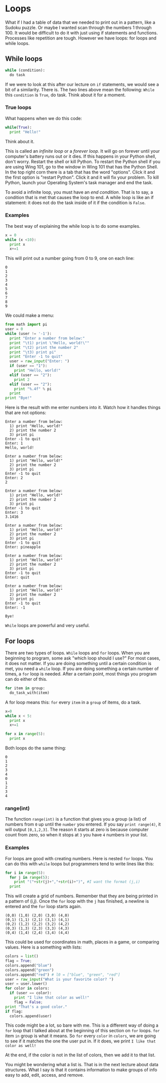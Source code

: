 # Loops

What if I had a table of data that we needed to print out in a pattern, like a Sudoku puzzle. Or maybe I wanted scan through the numbers 1 through 100. It would be difficult to do it with just using if statements and functions. Processes like repetition are tough. However we have loops: for loops and while loops.

## While loops

```py
while (condition):
  do task
```

If we were to look at this after our lecture on `if` statements, we would see a bit of a similarity. There is. The two lines above mean the following: `While` this `condition` is `True`, do task. Think about it for a moment.
### True loops
What happens when we do this code:

```py
while(True):
  print "Hello!"
```

Think about it.

This is called an _infinite loop_ or a *forever loop*. It will go on forever until your computer's battery runs out or it dies. If this happens in your Python shell, don't worry. Restart the shell or kill Python. To restart the Python shell if you are using Wing 101, go to the window in Wing 101 that has the Python Shell. In the top right corn there is a tab that has the word "options". Click it and the first option is "restart Python". Click it and it will fix your problem. To kill Python, launch your Operating System's task manager and end the task.

To avoid a infinite loop, you must have an _end condition_. That is to say, a condition that is met that causes the loop to end. A while loop is like an if statement: it does not do the task inside of it if the condition is `False`.
### Examples
The best way of explaining the while loop is to do some examples.

```py
x = 0
while (x <10):
  print x
  x+=1
```
This will print out a number going from 0 to 9, one on each line:
```
0
1
2
3
4
5
6
7
8
9
```
We could make a menu:
```py
from math import pi
user = 0
while (user != '-1'):
  print "Enter a number from below:"
  print "\t1) print \"Hello, world!\""
  print "\t2) print the number 2"
  print "\t3) print pi"
  print "Enter -1 to quit"
  user = raw_input("Enter: ")
  if (user == "1"):
    print "Hello, world!"
  elif (user == "2"):
    print 2
  elif (user == "2"):
    print "%.4f" % pi
  print
print "Bye!"

```

Here is the result with me enter numbers into it. Watch how it handles things that are not options:

```
Enter a number from below:
  1) print "Hello, world!"
  2) print the number 2
  3) print pi
Enter -1 to quit
Enter: 1
Hello, world!

Enter a number from below:
  1) print "Hello, world!"
  2) print the number 2
  3) print pi
Enter -1 to quit
Enter: 2
2

Enter a number from below:
  1) print "Hello, world!"
  2) print the number 2
  3) print pi
Enter -1 to quit
Enter: 3
3.1416

Enter a number from below:
  1) print "Hello, world!"
  2) print the number 2
  3) print pi
Enter -1 to quit
Enter: pineapple

Enter a number from below:
  1) print "Hello, world!"
  2) print the number 2
  3) print pi
Enter -1 to quit
Enter: quit

Enter a number from below:
  1) print "Hello, world!"
  2) print the number 2
  3) print pi
Enter -1 to quit
Enter: -1

Bye!
```

`While` loops are powerful and very useful.

## For loops

There are two types of loops. `While` loops and `for` loops. When you are beginning to program, some ask "which loop should I use?" For most cases, it does not matter. If you are doing something until a certain condition is met, you need a `while` loop. If you are doing something a certain number of times, a `for` loop is needed. After a certain point, most things you program can do either of this.

```py
for item in group:
  do_task_with(item)
```

A for loop means this: `for` every `item` in a `group` of items, do a task.

```py
x=0
while x < 5:
  print x
  x+=1

for x in range(5):
  print x
```

Both loops do the same thing:

```
0
1
2
3
4
0
1
2
3
4
```

### range(int)

The function `range(int)` is a function that gives you a group (a list) of numbers from `0` up until the `number` you entered. If you say `print range(4)`, it will output `[0,1,2,3]`. The reason it starts at zero is because computer count from zero, so when it stops at `3` you have `4` numbers in your list.

### Examples

For loops are good with creating numbers. Here is nested `for` loops. You can do this with `while` loops but programmers tend to write lines like this:

```py
for i in range(5):
  for j in range(5):
    print "("+str(j)+","+str(i)+")", #I want the format (j,i)
  print

```

This will create a grid of numbers. Remember that they are being printed in a pattern of (i,j). Once the `for` loop with the `j` has finished, a newline is entered and the `for` loop starts again.

```
(0,0) (1,0) (2,0) (3,0) (4,0)
(0,1) (1,1) (2,1) (3,1) (4,1)
(0,2) (1,2) (2,2) (3,2) (4,2)
(0,3) (1,3) (2,3) (3,3) (4,3)
(0,4) (1,4) (2,4) (3,4) (4,4)
```

This could be used for coordinates in math, places in a game, or comparing values. Here is a something with lists:

```py
colors = list()
flag = True;
colors.append("blue")
colors.append("green")
colors.append("red") # l0 = ["blue", "green", "red"]
user = raw_input("What is your favorite color? ")
user = user.lower()
for color in colors:
  if (user == color):
    print "I like that color as well!"
    flag = False;
print "That's a good color."
if flag:
  colors.append(user)
```

This code might be a lot, so bare with me. This is a different way of doing a `for` loop that I talked about at the beginning of this section on `for` loops. `for` item `in` group is what it means. So `for` every `color` in `colors`, we are going to see if it matches the one the user put in. If it does, we print `I like that color as well!`

At the end, if the color is not in the list of colors, then we add it to that list.

You might be wondering what a list is. That is in the next lecture about data structures. What I say is that it contains information to make groups of info easy to add, edit, access, and remove.
